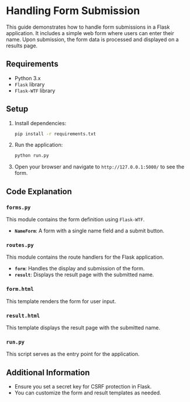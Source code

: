 # Handling Form Submission

This guide demonstrates how to handle form submissions in a Flask application. It includes a simple web form where users can enter their name. Upon submission, the form data is processed and displayed on a results page.

## Requirements

- Python 3.x
- `Flask` library
- `Flask-WTF` library

## Setup

1. Install dependencies:
    ```sh
    pip install -r requirements.txt
    ```

2. Run the application:
    ```sh
    python run.py
    ```

3. Open your browser and navigate to `http://127.0.0.1:5000/` to see the form.

## Code Explanation

### `forms.py`

This module contains the form definition using `Flask-WTF`.

- **`NameForm`**: A form with a single name field and a submit button.

### `routes.py`

This module contains the route handlers for the Flask application.

- **`form`**: Handles the display and submission of the form.
- **`result`**: Displays the result page with the submitted name.

### `form.html`

This template renders the form for user input.

### `result.html`

This template displays the result page with the submitted name.

### `run.py`

This script serves as the entry point for the application.

## Additional Information

- Ensure you set a secret key for CSRF protection in Flask.
- You can customize the form and result templates as needed.

